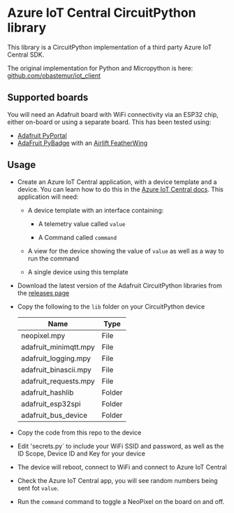 # Azure IoT Central CircuitPython library

This library is a CircuitPython implementation of a third party Azure IoT Central SDK.

The original implementation for Python and Micropython is here: [github.com/obastemur/iot_client](https://github.com/obastemur/iot_client)

## Supported boards

You will need an Adafruit board with WiFi connectivity via an ESP32 chip, either on-board or using a separate board. This has been tested using:

* [Adafruit PyPortal](https://www.adafruit.com/product/4116)
* [AdaFruit PyBadge](https://www.adafruit.com/product/4200) with an [Airlift FeatherWing](https://www.adafruit.com/product/4264)

## Usage

* Create an Azure IoT Central application, with a device template and a device. You can learn how to do this in the [Azure IoT Central docs](https://docs.microsoft.com/azure/iot-central/core/quick-deploy-iot-central/?WT.mc_id=iotc_circuitpython-github-jabenn). This application will need:

  * A device template with an interface containing:

    * A telemetry value called `value`

    * A Command called `command`

  * A view for the device showing the value of `value` as well as a way to run the command

  * A single device using this template

* Download the latest version of the Adafruit CircuitPython libraries from the [releases page](https://github.com/adafruit/Adafruit_CircuitPython_Bundle/releases)

* Copy the following to the `lib` folder on your CircuitPython device

    | Name                  | Type   |
    | --------------------- | ------ |
    | neopixel.mpy          | File   |
    | adafruit_minimqtt.mpy | File   |
    | adafruit_logging.mpy  | File   |
    | adafruit_binascii.mpy | File   |
    | adafruit_requests.mpy | File   |
    | adafruit_hashlib      | Folder |
    | adafruit_esp32spi     | Folder |
    | adafruit_bus_device   | Folder |

* Copy the code from this repo to the device

* Edit 'secrets.py` to include your WiFi SSID and password, as well as the ID Scope, Device ID and Key for your device

* The device will reboot, connect to WiFi and connect to Azure IoT Central

* Check the Azure IoT Central app, you will see random numbers being sent fot `value`.

* Run the `command` command to toggle a NeoPixel on the board on and off.
